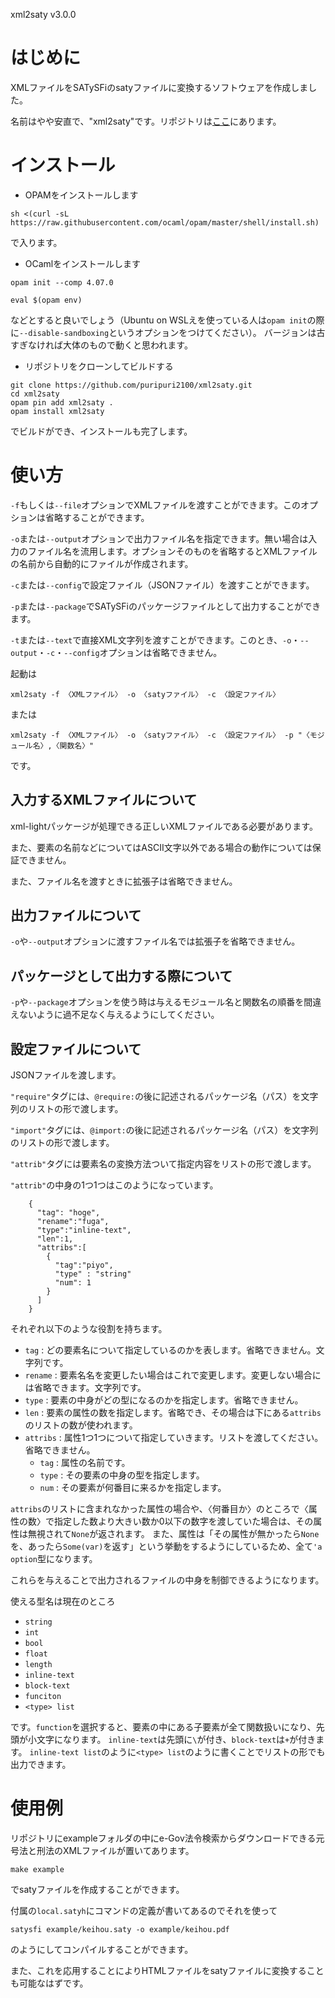 xml2saty v3.0.0

# はじめに

XMLファイルをSATySFiのsatyファイルに変換するソフトウェアを作成しました。

名前はやや安直で、"xml2saty"です。リポジトリは[ここ](https://github.com/puripuri2100/xml2saty)にあります。

# インストール

- OPAMをインストールします
```
sh <(curl -sL https://raw.githubusercontent.com/ocaml/opam/master/shell/install.sh)
```
で入ります。
- OCamlをインストールします
```
opam init --comp 4.07.0

eval $(opam env)
```
などとすると良いでしょう（Ubuntu on WSLえを使っている人は`opam init`の際に`--disable-sandboxing`というオプションをつけてください）。
バージョンは古すぎなければ大体のもので動くと思われます。
- リポジトリをクローンしてビルドする
```
git clone https://github.com/puripuri2100/xml2saty.git
cd xml2saty
opam pin add xml2saty .
opam install xml2saty
```
でビルドができ、インストールも完了します。

# 使い方

`-f`もしくは`--file`オプションでXMLファイルを渡すことができます。このオプションは省略することができます。

`-o`または`--output`オプションで出力ファイル名を指定できます。無い場合は入力のファイル名を流用します。オプションそのものを省略するとXMLファイルの名前から自動的にファイルが作成されます。

`-c`または`--config`で設定ファイル（JSONファイル）を渡すことができます。

`-p`または`--package`でSATySFiのパッケージファイルとして出力することができます。

`-t`または`--text`で直接XML文字列を渡すことができます。このとき、`-o`・`--output`・`-c`・`--config`オプションは省略できません。

起動は

```
xml2saty -f 〈XMLファイル〉 -o 〈satyファイル〉 -c 〈設定ファイル〉
```

または

```
xml2saty -f 〈XMLファイル〉 -o 〈satyファイル〉 -c 〈設定ファイル〉 -p "〈モジュール名〉,〈関数名〉"
```

です。

## 入力するXMLファイルについて

xml-lightパッケージが処理できる正しいXMLファイルである必要があります。

また、要素の名前などについてはASCII文字以外である場合の動作については保証できません。

また、ファイル名を渡すときに拡張子は省略できません。

## 出力ファイルについて

`-o`や`--output`オプションに渡すファイル名では拡張子を省略できません。

## パッケージとして出力する際について

`-p`や`--package`オプションを使う時は与えるモジュール名と関数名の順番を間違えないように過不足なく与えるようにしてください。

## 設定ファイルについて

JSONファイルを渡します。

`"require"`タグには、`@require:`の後に記述されるパッケージ名（パス）を文字列のリストの形で渡します。

`"import"`タグには、`@import:`の後に記述されるパッケージ名（パス）を文字列のリストの形で渡します。


`"attrib"`タグには要素名の変換方法ついて指定内容をリストの形で渡します。

`"attrib"`の中身の1つ1つはこのようになっています。

```
    {
      "tag": "hoge",
      "rename":"fuga",
      "type":"inline-text",
      "len":1,
      "attribs":[
        {
          "tag":"piyo",
          "type" : "string"
          "num": 1
        }
      ]
    }
```

それぞれ以下のような役割を持ちます。

- `tag` : どの要素名について指定しているのかを表します。省略できません。文字列です。
- `rename` : 要素名名を変更したい場合はこれで変更します。変更しない場合には省略できます。文字列です。
- `type` : 要素の中身がどの型になるのかを指定します。省略できません。
- `len` : 要素の属性の数を指定します。省略でき、その場合は下にある`attribs`のリストの数が使われます。
- `attribs` : 属性1つ1つについて指定していきます。リストを渡してください。省略できません。
  - `tag` : 属性の名前です。
  - `type` : その要素の中身の型を指定します。
  - `num` : その要素が何番目に来るかを指定します。


`attribs`のリストに含まれなかった属性の場合や、〈何番目か〉のところで〈属性の数〉で指定した数より大きい数か0以下の数字を渡していた場合は、その属性は無視されて`None`が返されます。
また、属性は「その属性が無かったら`None`を、あったら`Some(var)`を返す」という挙動をするようにしているため、全て`'a option`型になります。

これらを与えることで出力されるファイルの中身を制御できるようになります。


使える型名は現在のところ

- `string`
- `int`
- `bool`
- `float`
- `length`
- `inline-text`
- `block-text`
- `funciton`
- `<type> list`

です。`function`を選択すると、要素の中にある子要素が全て関数扱いになり、先頭が小文字になります。
`inline-text`は先頭に`\`が付き、`block-text`は`+`が付きます。
`inline-text list`のように`<type> list`のように書くことでリストの形でも出力できます。




# 使用例

リポジトリにexampleフォルダの中にe-Gov法令検索からダウンロードできる元号法と刑法のXMLファイルが置いてあります。

```
make example
```

でsatyファイルを作成することができます。

付属の`local.satyh`にコマンドの定義が書いてあるのでそれを使って
```
satysfi example/keihou.saty -o example/keihou.pdf
```
のようにしてコンパイルすることができます。

また、これを応用することによりHTMLファイルをsatyファイルに変換することも可能なはずです。